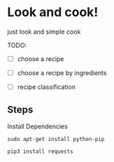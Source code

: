 # Look and cook!

just look and simple cook

TODO:

- [ ] choose a recipe
- [ ] choose a recipe by ingredients
- [ ] recipe classification


## Steps

Install Dependencies

```sudo apt-get install python-pip```

```pip3 install requests```
